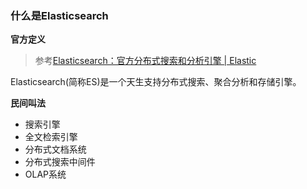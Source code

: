 ### 什么是Elasticsearch

**官方定义**

> 参考[Elasticsearch：官方分布式搜索和分析引擎 | Elastic](https://www.elastic.co/cn/elasticsearch/)

Elasticsearch(简称ES)是一个天生支持分布式搜索、聚合分析和存储引擎。



**民间叫法**

- 搜索引擎
- 全文检索引擎
- 分布式文档系统
- 分布式搜索中间件
- OLAP系统